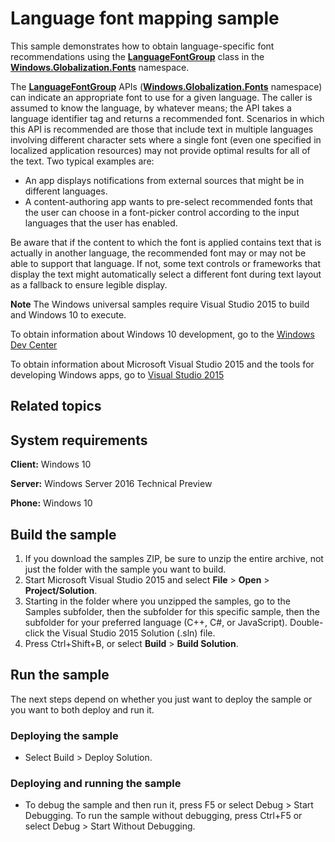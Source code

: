 <!---
  category: GlobalizationAndLocalization
  samplefwlink: http://go.microsoft.com/fwlink/p/?LinkId=620559
--->

# Language font mapping sample

This sample demonstrates how to obtain language-specific font recommendations using the [**LanguageFontGroup**](http://msdn.microsoft.com/library/windows/apps/br206865) class in the [**Windows.Globalization.Fonts**](http://msdn.microsoft.com/library/windows/apps/br206881) namespace.

The [**LanguageFontGroup**](http://msdn.microsoft.com/library/windows/apps/br206865) APIs ([**Windows.Globalization.Fonts**](http://msdn.microsoft.com/library/windows/apps/br206881) namespace) can indicate an appropriate font to use for a given language. The caller is assumed to know the language, by whatever means; the API takes a language identifier tag and returns a recommended font. Scenarios in which this API is recommended are those that include text in multiple languages involving different character sets where a single font (even one specified in localized application resources) may not provide optimal results for all of the text. Two typical examples are:

-   An app displays notifications from external sources that might be in different languages.
-   A content-authoring app wants to pre-select recommended fonts that the user can choose in a font-picker control according to the input languages that the user has enabled.

Be aware that if the content to which the font is applied contains text that is actually in another language, the recommended font may or may not be able to support that language. If not, some text controls or frameworks that display the text might automatically select a different font during text layout as a fallback to ensure legible display.

**Note** The Windows universal samples require Visual Studio 2015 to build and Windows 10 to execute.
 
To obtain information about Windows 10 development, go to the [Windows Dev Center](http://go.microsoft.com/fwlink/?LinkID=532421)

To obtain information about Microsoft Visual Studio 2015 and the tools for developing Windows apps, go to [Visual Studio 2015](http://go.microsoft.com/fwlink/?LinkID=532422)

## Related topics

## System requirements

**Client:** Windows 10

**Server:** Windows Server 2016 Technical Preview

**Phone:** Windows 10

## Build the sample

1. If you download the samples ZIP, be sure to unzip the entire archive, not just the folder with the sample you want to build. 
2. Start Microsoft Visual Studio 2015 and select **File** \> **Open** \> **Project/Solution**.
3. Starting in the folder where you unzipped the samples, go to the Samples subfolder, then the subfolder for this specific sample, then the subfolder for your preferred language (C++, C#, or JavaScript). Double-click the Visual Studio 2015 Solution (.sln) file.
4. Press Ctrl+Shift+B, or select **Build** \> **Build Solution**.

## Run the sample

The next steps depend on whether you just want to deploy the sample or you want to both deploy and run it.

### Deploying the sample

- Select Build > Deploy Solution. 

### Deploying and running the sample

- To debug the sample and then run it, press F5 or select Debug >  Start Debugging. To run the sample without debugging, press Ctrl+F5 or select Debug > Start Without Debugging. 

